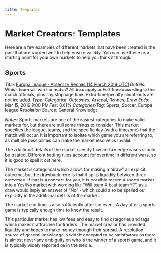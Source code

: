 ```yaml
---
title: Templates
---
```

# Market Creators: Templates

Here are a few examples of different markets that have been created in the past that are worded well to help ensure validity. You can use these as a starting point for your own markets to help you think it through.

## Sports

*Title:* [Europa League - Arsenal v Rennes (14 March 2019 UTC)](https://predictions.global/augur-markets/0x660b4f095f79bad94f0cb3774d7dfdbb7a42c6b0)
*Details:* Which team will win the match? All bets apply to Full Time according to the match officials, plus any stoppage time. Extra-time/penalty shoot-outs are not included.
*Type:* Categorical
*Outcomes:* Arsenal, Rennes, Draw
*Ends:* Mar 15, 2019 9:00 PM
*Fee:* 0.01%
*Categories/Tag:* Sports, Soccer, Europa league
*Resolution Source:* General Knowledge

*Notes:* Sports markets are one of the easiest categories to make valid markets for, but there are still some things to consider. This market specifies the league, teams, and the specific day (with a timezone) that the match will occur. It is important to isolate which game you are referring to, as multiple possibilities can make the market resolve as Invalid.

The additional details of the market specify how certain edge cases should be treated. Different betting rules account for overtime in different ways, so it is good to spell it out here. 

The market is categorical which allows for making a “draw” an explicit outcome, but the drawback here is that it splits liquidity between three outcomes. If that is a concern for you, it is possible to turn a sports market into a Yes/No market with wording like “Will team X beat team Y?”, as a draw would imply an answer of “No” - which could also be spelled out explicitly in the additional details of the market.

The market end time is also sufficiently after the event. A day after a sports game is typically enough time to know the result.

This particular market has low fees and easy to find categories and tags which makes it attractive for traders. The market creator has provided liquidity and hopes to make money through their spread.
A resolution source of general knowledge is widely accepted to be satisfactory as there is almost never any ambiguity on who is the winner of a sports game, and it is typically widely reported on in the media.
